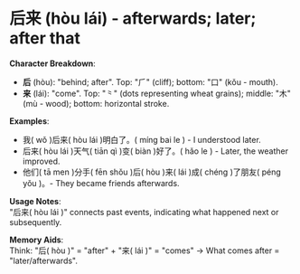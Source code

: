 # **后来 (hòu lái) - afterwards; later; after that**

**Character Breakdown**:  
- **后** (hòu): "behind; after". Top: "⺁" (cliff); bottom: "口" (kǒu - mouth).  
- **来** (lái): "come". Top: "⺀" (dots representing wheat grains); middle: "木" (mù - wood); bottom: horizontal stroke.

**Examples**:  
- 我( wǒ )后来( hòu lái )明白了。( míng bai le ) - I understood later.  
- 后来( hòu lái )天气( tiān qì )变( biàn )好了。( hǎo le ) - Later, the weather improved.  
- 他们( tā men )分手( fēn shǒu )后( hòu )来( lái )成( chéng )了朋友( péng yǒu )。- They became friends afterwards.

**Usage Notes**:  
"后来( hòu lái )" connects past events, indicating what happened next or subsequently.

**Memory Aids**:  
Think: "后( hòu )" = "after" + "来( lái )" = "comes" → What comes after = "later/afterwards".